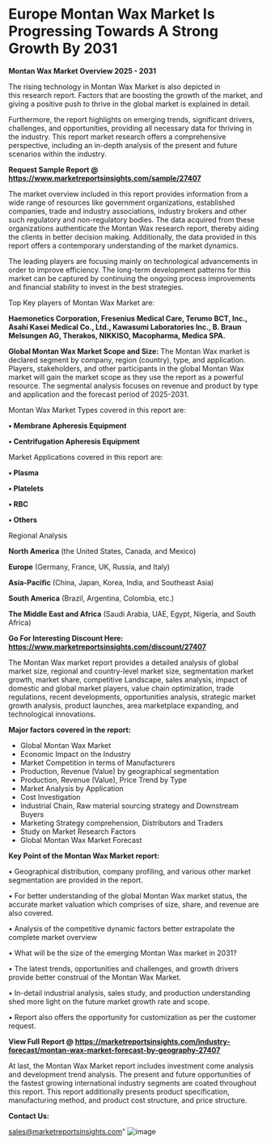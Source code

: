# Europe Montan Wax Market Is Progressing Towards A Strong Growth By 2031

<Strong> Montan Wax Market Overview 2025 - 2031</strong>

The rising technology in Montan Wax Market is also depicted in this research report. Factors that are boosting the growth of the market, and giving a positive push to thrive in the global market is explained in detail.

Furthermore, the report highlights on emerging trends, significant drivers, challenges, and opportunities, providing all necessary data for thriving in the industry. This report market research offers a comprehensive perspective, including an in-depth analysis of the present and future scenarios within the industry.

<strong>Request Sample Report @ <a href=https://www.marketreportsinsights.com/sample/27407>https://www.marketreportsinsights.com/sample/27407</a></strong>

The market overview included in this report provides information from a wide range of resources like government organizations, established companies, trade and industry associations, industry brokers and other such regulatory and non-regulatory bodies. The data acquired from these organizations authenticate the Montan Wax research report, thereby aiding the clients in better decision making. Additionally, the data provided in this report offers a contemporary understanding of the market dynamics.

The leading players are focusing mainly on technological advancements in order to improve efficiency. The long-term development patterns for this market can be captured by continuing the ongoing process improvements and financial stability to invest in the best strategies.

Top Key players of Montan Wax Market are:

<strong>Haemonetics Corporation, Fresenius Medical Care, Terumo BCT, Inc., Asahi Kasei Medical Co., Ltd., Kawasumi Laboratories Inc., B. Braun Melsungen AG, Therakos, NIKKISO, Macopharma, Medica SPA.</strong>

<strong><b>Global Montan Wax Market Scope and Size:</b></strong>
The Montan Wax market is declared segment by company, region (country), type, and application. Players, stakeholders, and other participants in the global Montan Wax market will gain the market scope as they use the report as a powerful resource. The segmental analysis focuses on revenue and product by type and application and the forecast period of 2025-2031.

Montan Wax Market Types covered in this report are:

<strong>• Membrane Apheresis Equipment

• Centrifugation Apheresis Equipment</strong>

Market Applications covered in this report are:

<strong>• Plasma

• Platelets

• RBC

• Others</strong> 

Regional Analysis

<strong>North America</strong> (the United States, Canada, and Mexico)

<strong>Europe</strong> (Germany, France, UK, Russia, and Italy)

<strong>Asia-Pacific</strong> (China, Japan, Korea, India, and Southeast Asia)

<strong>South America</strong> (Brazil, Argentina, Colombia, etc.)

<strong>The Middle East and Africa</strong> (Saudi Arabia, UAE, Egypt, Nigeria, and South Africa)

<strong>Go For Interesting Discount Here: <a href=https://www.marketreportsinsights.com/discount/27407>https://www.marketreportsinsights.com/discount/27407</a></strong>

The Montan Wax market report provides a detailed analysis of global market size, regional and country-level market size, segmentation market growth, market share, competitive Landscape, sales analysis, impact of domestic and global market players, value chain optimization, trade regulations, recent developments, opportunities analysis, strategic market growth analysis, product launches, area marketplace expanding, and technological innovations.

<strong><b>Major factors covered in the report:</b></strong>
<ul>
  <li>Global Montan Wax Market </li>
  <li>Economic Impact on the Industry</li>
  <li>Market Competition in terms of Manufacturers</li>
  <li>Production, Revenue (Value) by geographical segmentation</li>
  <li>Production, Revenue (Value), Price Trend by Type</li>
  <li>Market Analysis by Application</li>
  <li>Cost Investigation</li>
  <li>Industrial Chain, Raw material sourcing strategy and Downstream Buyers</li>
  <li>Marketing Strategy comprehension, Distributors and Traders</li>
  <li>Study on Market Research Factors</li>
  <li>Global Montan Wax Market Forecast</li>
</ul>

<strong><b>Key Point of the Montan Wax Market report:</b></strong>

• Geographical distribution, company profiling, and various other market segmentation are provided in the report.

• For better understanding of the global Montan Wax market status, the accurate market valuation which comprises of size, share, and revenue are also covered.

• Analysis of the competitive dynamic factors better extrapolate the complete market overview

• What will be the size of the emerging Montan Wax market in 2031?

• The latest trends, opportunities and challenges, and growth drivers provide better construal of the Montan Wax Market.

• In-detail industrial analysis, sales study, and production understanding shed more light on the future market growth rate and scope.

• Report also offers the opportunity for customization as per the customer request.

<strong><b>View Full Report @ <a href=https://marketreportsinsights.com/industry-forecast/montan-wax-market-forecast-by-geography-27407>https://marketreportsinsights.com/industry-forecast/montan-wax-market-forecast-by-geography-27407</a></b></strong>


At last, the Montan Wax Market report includes investment come analysis and development trend analysis. The present and future opportunities of the fastest growing international industry segments are coated throughout this report. This report additionally presents product specification, manufacturing method, and product cost structure, and price structure.

<strong>Contact Us:</strong>

sales@marketreportsinsights.com"
![image](https://github.com/user-attachments/assets/64802867-63c6-4819-8bf8-c473837d76cf)
